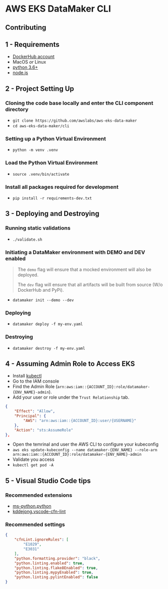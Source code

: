 <!--
#  Copyright Amazon.com, Inc. or its affiliates. All Rights Reserved.
#   
#    Licensed under the Apache License, Version 2.0 (the "License").
#    You may not use this file except in compliance with the License.
#    You may obtain a copy of the License at
#   
#        http://www.apache.org/licenses/LICENSE-2.0
#   
#    Unless required by applicable law or agreed to in writing, software
#    distributed under the License is distributed on an "AS IS" BASIS,
#    WITHOUT WARRANTIES OR CONDITIONS OF ANY KIND, either express or implied.
#    See the License for the specific language governing permissions and
#    limitations under the License.
-->

# AWS EKS DataMaker CLI

## Contributing

## 1 - Requirements

* [DockerHub account](https://hub.docker.com/)
* MacOS *or* Linux
* [python 3.6+](https://www.python.org/)
* [node.js](https://nodejs.org/en/)

## 2 - Project Setting Up

### Cloning the code base locally and enter the CLI component directory

* `git clone https://github.com/awslabs/aws-eks-data-maker`
* `cd aws-eks-data-maker/cli`

### Setting up a Python Virtual Environment

* `python -m venv .venv`

### Load the Python Virtual Environment

* `source .venv/bin/activate`

### Install all packages required for development

* `pip install -r requirements-dev.txt`

## 3 - Deploying and Destroying

### Running static validations

* `./validate.sh`

### Initiating a DataMaker environment with DEMO and DEV enabled

> The `demo` flag will ensure that a mocked environment will also be deployed.
>
> The `dev` flag will ensure that all artifacts will be built from source (W/o DockerHub and PyPi).

* `datamaker init --demo --dev`

### Deploying

* `datamaker deploy -f my-env.yaml`

### Destroying

* `datamaker destroy -f my-env.yaml`

## 4 - Assuming Admin Role to Access EKS

* Install [kubectl](https://docs.aws.amazon.com/eks/latest/userguide/install-kubectl.html)
* Go to the IAM console
* Find the Admin Role (`arn:aws:iam::{ACCOUNT_ID}:role/datamaker-{ENV_NAME}-admin`).
* Add your user or role under the `Trust Relationship` tab.

```json
{
    "Effect": "Allow",
    "Principal": {
        "AWS": "arn:aws:iam::{ACCOUNT_ID}:user/{USERNAME}"
    },
    "Action": "sts:AssumeRole"
},
```

* Open the temrinal and user the AWS CLI to configure your kubeconfig
* `aws eks update-kubeconfig --name datamaker-{ENV_NAME} --role-arn arn:aws:iam::{ACCOUNT_ID}:role/datamaker-{ENV_NAME}-admin`
* Validate you access
* `kubectl get pod -A`

## 5 - Visual Studio Code tips

### Recommended extensions

* [ms-python.python](https://marketplace.visualstudio.com/items?itemName=ms-python.python)
* [kddejong.vscode-cfn-lint](https://marketplace.visualstudio.com/items?itemName=kddejong.vscode-cfn-lint)

### Recommended settings

```json
{
    "cfnLint.ignoreRules": [
        "E1029",
        "E3031"
    ],
    "python.formatting.provider": "black",
    "python.linting.enabled": true,
    "python.linting.flake8Enabled": true,
    "python.linting.mypyEnabled": true,
    "python.linting.pylintEnabled": false
}
```
